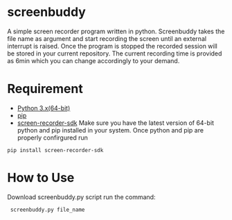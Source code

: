 # screenbuddy
A simple screen recorder program written in python. Screenbuddy takes the file name as argument and start recording the screen until an external interrupt is raised. Once the program is stopped the recorded session will be stored in your current repository. The current recording time is provided as 6min which you can change accordingly to your demand.

# Requirement
- [Python 3.x(64-bit)](python.org)
- [pip](https://pip.pypa.io/en/stable/installation/)
- [screen-recorder-sdk](https://pypi.org/project/screen-recorder-sdk/)
Make sure you have the latest version of 64-bit python and pip installed in your system. Once python and pip are properly confirgured run
```
pip install screen-recorder-sdk
```

# How to Use
Download screenbuddy.py script
run the command:
```
 screenbuddy.py file_name 
```
